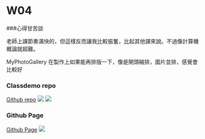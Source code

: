 # W04

###心得甘苦談

老師上課節奏滿快的，但這樣反而讓我比較振奮，比起其他課來說。不過像計算機概論就超難。

MyPhotoGallery 在製作上如果能再排版一下，像是開頭縮排，圖片並排，感覺會比較好

### Classdemo repo

[Github repo](https://github.com/sam30606/1101-classdemo-209100766)
![](https://imgur.com/8wD1JpC.png)
![](https://i.imgur.com/tL1QHZ7.png)

### Github Page

[Github Page](https://sam30606.github.io/1101-classdemo-209100766/W02/pokemo.html)
![](https://imgur.com/c0gElBE.jpg)
